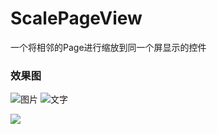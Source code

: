 # ScalePageView

一个将相邻的Page进行缩放到同一个屏显示的控件

### 效果图
![图片](http://qiniu.inrush.me/E5A8D8F0DACED387D98A3B8AF51E8D65.png)
![文字](http://qiniu.inrush.me/60292EF3BE52840C918BA9CE58ADF12A.png)

![](http://qiniu.inrush.me/ScalePageView.gif)

